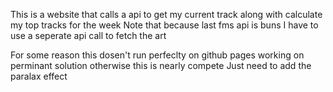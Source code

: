 This is a website that calls a api to get my current track along with calculate my top tracks for the week
Note that because last fms api is buns I have to use a seperate api call to fetch the art


For some reason this dosen't run perfeclty on github pages working on perminant solution otherwise this is nearly compete
Just need to add the paralax effect
